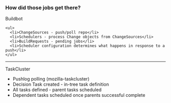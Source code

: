 ### How did those jobs get there?

<div class="fragment">
    Buildbot<br>

    <ul>
      <li>ChangeSources - push/poll repo</li>
      <li>Schedulers - process Change objects from ChangeSources</li>
      <li>BuildRequests - pending jobs</li>
      <li>Scheduler configuration determines what happens in response to a push</li>
    </ul>

<div class="fragment">
    <hr>
    TaskCluster<br>
    <ul>
      <li>Pushlog polling (mozilla-taskcluster)</li>
      <li>Decision Task created - in-tree task definition</li>
      <li>All tasks defined - parent tasks scheduled</li>
      <li>Dependent tasks scheduled once parents successful complete</li>
    </ul>
</div>
